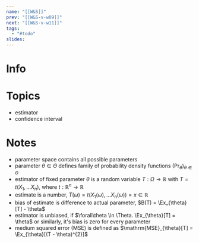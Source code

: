 ```yaml
---
name: "[[W&S]]"
prev: "[[W&S-v-w09]]"
next: "[[W&S-v-w11]]"
tags:
  - "#todo"
slides:
---
```



# Info


# Topics
- estimator
- confidence interval


# Notes
- parameter space contains all possible parameters
- parameter $\theta \in \Theta$ defines family of probability density functions $(\Pr_{\theta})_{\theta \in\Theta}$
- estimator of fixed parameter $\theta$ is a random variable $T : \Omega \to \mathbb{R}$ with $T=t(X_{1}, \dots X_{n})$, where $t : \mathbb{R}^{n} \to \mathbb{R}$
- estimate is a number, $T(\omega) = t(X_{1}(\omega), \dots X_{n}(\omega)) = x \in \mathbb{R}$
- bias of estimate is difference to actual parameter, $B(T) = \Ex_{\theta}[T] - \theta$
- estimator is unbiased, if $\forall\theta \in \Theta. \Ex_{\theta}[T] = \theta$ or similarly, it's bias is zero for every parameter
- medium squared error (MSE) is defined as $\mathrm{MSE}_{\theta}[T] = \Ex_{\theta}[(T - \theta)^{2}]$

